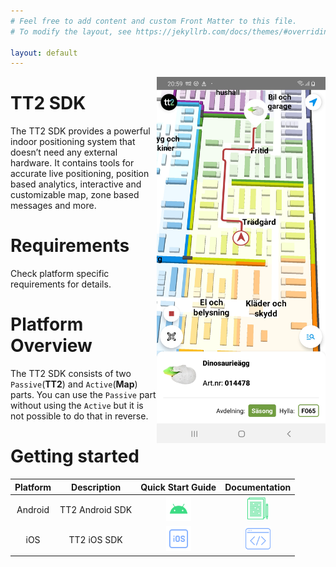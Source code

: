 ```yaml
---
# Feel free to add content and custom Front Matter to this file.
# To modify the layout, see https://jekyllrb.com/docs/themes/#overriding-theme-defaults

layout: default
---
```


<img align="right" src="res/Screenshot_TT2POC.jpg" width="270">

# TT2 SDK

The TT2 SDK provides a powerful indoor positioning system that doesn’t need any external hardware. It contains tools for
accurate live positioning, position based analytics, interactive and customizable map, zone based messages and more. 

# Requirements

Check platform specific requirements for details.

# Platform Overview

The TT2 SDK consists of two `Passive`(**TT2**) and `Active`(**Map**) parts. You can use the `Passive` part without using
the `Active` but it is not possible to do that in reverse.

# Getting started

| Platform |   Description   |                                  Quick Start Guide                                   |                                  Documentation                                   |
| :------: | :-------------: | :----------------------------------------------------------------------------------: | :------------------------------------------------------------------------------: |
| Android  | TT2 Android SDK | [<img src="res/android.svg" width="40" height="40" />](./guide_android/android.html) | [<img src="res/doc-android.svg" width="35" height="35" />](./android/index.html) |
|   iOS    |   TT2 iOS SDK   |             [<img src="res/ios.svg" width="40" height="40" />](./guide_ios/ios.html)             |  [<img src="res/sample-ios.svg" width="40" height="40" />](./guide_ios/ios.html#tt2-sdk)  |